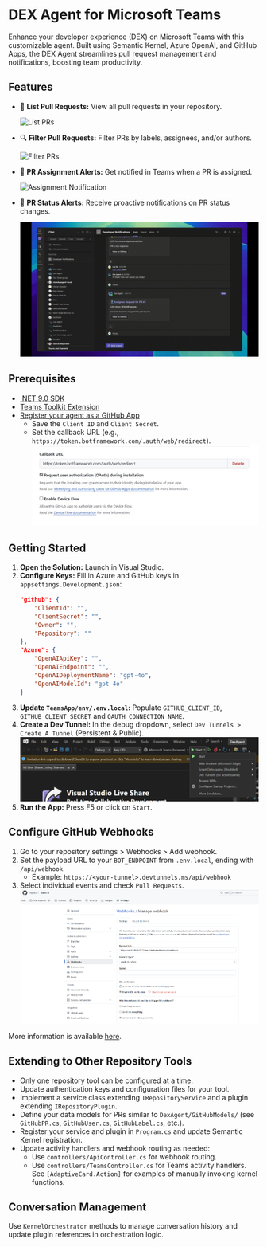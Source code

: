 <!--
---
id: dex-agent
title: "Developer Experience Agent"
description: "A customizable agent that enhances developer experience and team productivity."
longDescription: |
  This sample showcases how an agent can enhance the Developer Experience (DEX) on Microsoft Teams using Semantic Kernel, Azure Open AI, and GitHub Apps. 

featuresList:
  - "📄 Displays a list of your repository's pull requests"
  - "🔍 Filter PRs based on labels, assignees, and/or authors"
  - "🔔 Be notified in group chats and channels when there is a new assignee on a PR"
  - "🔔 Be notified in group chats and channels when there is a status update on a PR"
tags:
  - "semantic-kernel"
  - "github"
  - "azure-openai"
githubUrl: "https://github.com/microsoft/teams-agent-accelerator-samples/blob/main/dotnet/dex-agent"
imageUrl: "https://github.com/microsoft/teams-agent-accelerator-samples/raw/main/dotnet/dex-agent/assets/devex-thumbnail.png"
author: "Microsoft"
language: "C#"
demoUrlGif: "https://github.com/microsoft/teams-agent-accelerator-samples/raw/main/dotnet/dex-agent/assets/listPRs.gif"
demoYoutubeVideoId: ""
---
-->

# DEX Agent for Microsoft Teams

Enhance your developer experience (DEX) on Microsoft Teams with this customizable agent. Built using Semantic Kernel, Azure OpenAI, and GitHub Apps, the DEX Agent streamlines pull request management and notifications, boosting team productivity.

## Features

- 📄 **List Pull Requests:** View all pull requests in your repository.

  ![List PRs](assets/listPRs.gif)
- 🔍 **Filter Pull Requests:** Filter PRs by labels, assignees, and/or authors.

  ![Filter PRs](assets/filterPRs.gif)
- 🔔 **PR Assignment Alerts:** Get notified in Teams when a PR is assigned.

  ![Assignment Notification](assets/proacAssignment.gif)
- 🔔 **PR Status Alerts:** Receive proactive notifications on PR status changes.

  ![Status Update Notification](assets/proacClose.gif)

## Prerequisites

- [.NET 9.0 SDK](https://dotnet.microsoft.com/en-us/download/dotnet/9.0)
- [Teams Toolkit Extension](https://learn.microsoft.com/en-us/microsoftteams/platform/toolkit/toolkit-v4/install-teams-toolkit-vs?pivots=visual-studio-v17-7)
- [Register your agent as a GitHub App](https://docs.github.com/en/apps/creating-github-apps/registering-a-github-app/registering-a-github-app)
  - Save the `Client ID` and `Client Secret`.
  - Set the callback URL (e.g., `https://token.botframework.com/.auth/web/redirect`).
![GitHubApp](assets/oauth-redirect.jpg)

## Getting Started

1. **Open the Solution:** Launch in Visual Studio.
2. **Configure Keys:** Fill in Azure and GitHub keys in `appsettings.Development.json`:
    ```json
	"github": {
		"ClientId": "",
		"ClientSecret": "",
		"Owner": "",
		"Repository": ""
	},
	"Azure": {
		"OpenAIApiKey": "",
		"OpenAIEndpoint": "",
		"OpenAIDeploymentName": "gpt-4o",
		"OpenAIModelId": "gpt-4o"
	}
    ```
3. **Update `TeamsApp/env/.env.local`:** Populate `GITHUB_CLIENT_ID`, `GITHUB_CLIENT_SECRET` and `OAUTH_CONNECTION_NAME`.
4. **Create a Dev Tunnel:** In the debug dropdown, select `Dev Tunnels > Create A Tunnel` (Persistent & Public).
![DevTunnel](assets/devtunnel.png)
6. **Run the App:** Press F5 or click on `Start`.

## Configure GitHub Webhooks

1. Go to your repository settings > Webhooks > Add webhook.
2. Set the payload URL to your `BOT_ENDPOINT` from `.env.local`, ending with `/api/webhook`.
   - Example: `https://<your-tunnel>.devtunnels.ms/api/webhook`
3. Select individual events and check `Pull Requests`.
![Webhook](assets/webhook.png)

More information is available [here](https://docs.github.com/en/apps/creating-github-apps/registering-a-github-app/using-webhooks-with-github-apps).

## Extending to Other Repository Tools

- Only one repository tool can be configured at a time.
- Update authentication keys and configuration files for your tool.
- Implement a service class extending `IRepositoryService` and a plugin extending `IRepositoryPlugin`.
- Define your data models for PRs similar to `DexAgent/GitHubModels/` (see `GitHubPR.cs`, `GitHubUser.cs`, `GitHubLabel.cs`, etc.).
- Register your service and plugin in `Program.cs` and update Semantic Kernel registration.
- Update activity handlers and webhook routing as needed:
  - Use `controllers/ApiController.cs` for webhook routing.
  - Use `controllers/TeamsController.cs` for Teams activity handlers. See `[AdaptiveCard.Action]` for examples of manually invoking kernel functions.

## Conversation Management

Use `KernelOrchestrator` methods to manage conversation history and update plugin references in orchestration logic.
